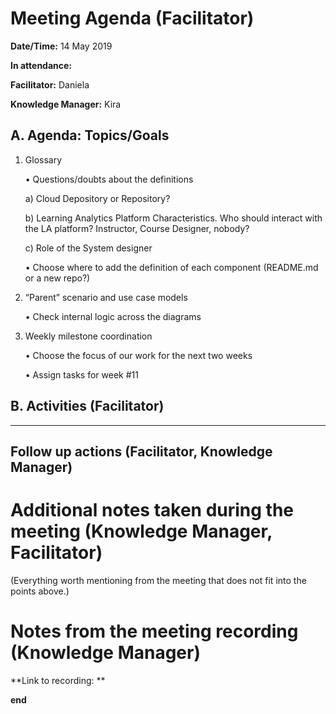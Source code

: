 # Meeting Agenda (Facilitator)

**Date/Time:** 14 May 2019

**In attendance:** 

**Facilitator:** Daniela

**Knowledge Manager:** Kira

## A. Agenda: Topics/Goals

1.	Glossary 

    •	  Questions/doubts about the definitions

    a) Cloud Depository or Repository?
  
    b) Learning Analytics Platform Characteristics. Who should interact with the LA platform? Instructor, Course Designer, nobody?
  
    c) Role of the System designer

    •	  Choose where to add the definition of each component (README.md or a new repo?)

2.	“Parent” scenario and use case models

    •	  Check internal logic across the diagrams

3.	Weekly milestone coordination

    •	  Choose the focus of our work for the next two weeks
    
    •     Assign tasks for week #11


## B. Activities (Facilitator)


********

## Follow up actions (Facilitator, Knowledge Manager)


# Additional notes taken during the meeting (Knowledge Manager, Facilitator)

(Everything worth mentioning from the meeting that does not fit into the points above.)


# Notes from the meeting recording (Knowledge Manager)


**Link to recording: **

**end**
